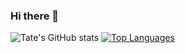 ### Hi there 👋

![Tate's GitHub stats](https://github-readme-stats.vercel.app/api?username=tatewalker&show_icons=true&theme=tokyonight&show=prs_merged)
[![Top Languages](https://github-readme-stats.vercel.app/api/top-langs/?username=tatewalker&layout=commpact)](https://github.com/anuraghazra/github-readme-stats)
<!--
**TateWalker/TateWalker** is a ✨ _special_ ✨ repository because its `README.md` (this file) appears on your GitHub profile.

Here are some ideas to get you started:

- 🔭 I’m currently working on ...
- 🌱 I’m currently learning ...
- 👯 I’m looking to collaborate on ...
- 🤔 I’m looking for help with ...
- 💬 Ask me about ...
- 📫 How to reach me: ...
- 😄 Pronouns: ...
- ⚡ Fun fact: ...
-->
